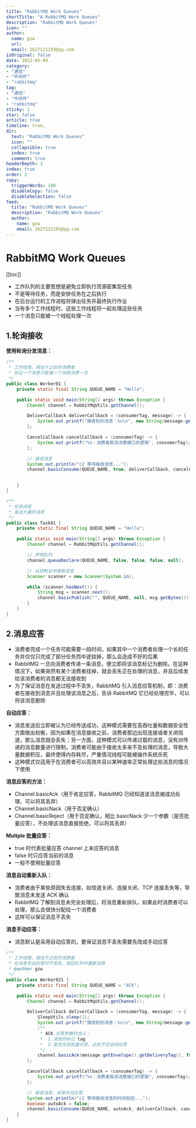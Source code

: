 ```yaml
---
title: "RabbitMQ Work Queues"
shortTitle: "A-RabbitMQ Work Queues"
description: "RabbitMQ Work Queues"
icon: ""
author: 
  name: gzw
  url: 
  email: 1627121193@qq.com
isOriginal: false
date: 2022-05-09
category: 
- "通信"
- "中间件"
- "rabbitmq"
tag:
- "通信"
- "中间件"
- "rabbitmq"
sticky: 1
star: false
article: true
timeline: true,
dir:
  text: "RabbitMQ Work Queues"
  icon: ""
  collapsible: true
  index: true
  comment: true
headerDepth: 3
index: true
order: 2
copy:
  triggerWords: 100
  disableCopy: false
  disableSelection: false
feed:
  title: "RabbitMQ Work Queues"
  description: "RabbitMQ Work Queues"
  author:
    name: gzw
    email: 1627121193@qq.com
---
```






# RabbitMQ Work Queues



[[toc]]





- 工作队列的主要思想是避免立即执行资源密集型任务 
- 不是等待任务，而是安排任务在之后执行
- 在后台运行的工作进程将弹出任务并最终执行作业
- 当有多个工作线程时，这些工作线程将一起处理这些任务
- 一个消息只能被一个线程处理一次



## 1.轮询接收

**使用轮询分发消息：**

```java
/**
 * 工作线程，相当于之前的消费者
 * 验证一个消息只能被一个线程消费一次
 */
public class Worker01 {
    private static final String QUEUE_NAME = "Hello";

    public static void main(String[] args) throws Exception {
        Channel channel = RabbitMqUtils.getChannel();

        DeliverCallback deliverCallback = (consumerTag, message) -> {
            System.out.printf("接收到的消息：%s\n", new String(message.getBody()));
        };

        CancelCallback cancelCallback = (consumerTag) -> {
            System.out.printf("%s：消费者取消消费接口的逻辑", consumerTag);
        };

        // 接收消息
        System.out.println("c2 等待接收消息...");
        channel.basicConsume(QUEUE_NAME, true, deliverCallback, cancelCallback);


    }
}
```

```java
/**
 * 任务线程
 * 发送大量的消息
 */
public class Task01 {
    private static final String QUEUE_NAME = "Hello";

    public static void main(String[] args) throws Exception {
        Channel channel = RabbitMqUtils.getChannel();

        // 声明队列
        channel.queueDeclare(QUEUE_NAME, false, false, false, null);

        // 从控制台中接收信息
        Scanner scanner = new Scanner(System.in);

        while (scanner.hasNext()) {
            String msg = scanner.next();
            channel.basicPublish("", QUEUE_NAME, null, msg.getBytes());
        }
    }
}
```





## 2.消息应答

- 消费者完成一个任务可能需要一段时间，如果其中一个消费者处理一个长的任务并仅仅只完成了部分任务而中途挂掉，那么会造成不好的后果
- RabbitMQ 一旦向消费者传递一条消息，便立即将该消息标记为删除。在这种情况下，如果突然有某个消费者挂掉，就会丢失正在处理的消息，并且后续发给该消费者的消息都无法接收到
- 为了保证消息在发送过程中不丢失，RabbitMQ 引入消息应答机制，即：消费者在接收到消息并且处理该消息之后，告诉 RabbitMQ 它已经处理完毕，可以将该消息删除

**自动应答：**

- 消息发送后立即被认为已经传送成功，这种模式需要在高吞吐量和数据安全性方面做出权衡，因为如果在消息接收之前，消费者那边出现连接或者关闭信道，那么消息就会丢失；另一方面，这种模式可以传递过载的消息，没有对传递的消息数量进行限制，消费者可能由于接收太多来不及处理的消息，导致大量数据积压，最终使得内存耗尽，严重情况线程可能被操作系统杀死
- 这种模式仅适用于在消费者可以高效并且以某种速率正常处理这些消息的情况下使用

**消息应答的方法：**

- Channel.basicAck（用于肯定应答，RabbitMQ 已经知道该消息被成功处理，可以将其丢弃）
- Channel.basicNack（用于否定确认）
- Channel.basicReject（用于否定确认，相比 basicNack 少一个参数（是否批量应答），不处理该消息直接拒绝，可以将其丢弃）

**Multple 批量应答：**

- true 时代表批量应答 channel 上未应答的消息
- false 时只应答当前的消息
- 一般不使用批量应答

**消息自动重新入队：**

- 消费者由于某些原因失去连接，如信道关闭、连接关闭、TCP 连接丢失等，导致消息未发送 ACK 确认
- RabbitMQ 了解到消息未完全处理后，将消息重新排队，如果此时消费者可以处理，那么会很快分配给一个消费者
- 这样可以保证消息不丢失

**消息手动应答：**

- 消息默认是采用自动应答的，要保证消息不丢失需要先改成手动应答

```java
/**
 * 工作线程，相当于之前的消费者
 * 在消息手动应答时不丢失，放回队列中重新消费
 * @author gzw
 */
public class Worker021 {
    private static final String QUEUE_NAME = "ACK";

    public static void main(String[] args) throws Exception {
        Channel channel = RabbitMqUtils.getChannel();

        DeliverCallback deliverCallback = (consumerTag, message) -> {
            SleepUtils.sleep(1);
            System.out.printf("接收到的消息：%s\n", new String(message.getBody(), "UTF-8"));
            /**
             * ACK 应答参数的含义：
             *  1.消息的标记 tag
             *  2.是否应该批量应答，此处不应自动应答
             */
            channel.basicAck(message.getEnvelope().getDeliveryTag(), false);
        };

        CancelCallback cancelCallback = (consumerTag) -> {
            System.out.printf("%s：消费者取消消费接口的逻辑", consumerTag);
        };

        // 接收消息，采用手动应答
        System.out.println("c1 等待接收消息的时间较短...");
        boolean autoAck = false;
        channel.basicConsume(QUEUE_NAME, autoAck, deliverCallback, cancelCallback);
    }
}
```

